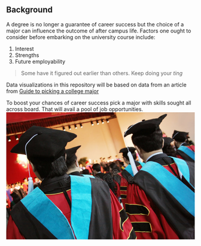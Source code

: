 ## Background

A degree is no longer a guarantee of career success but the choice of a major can influence the outcome of after campus life.
Factors one ought to consider before embarking on the university course include: 
1. Interest
1. Strengths
1. Future employability

> Some have it figured out earlier than others. Keep doing your *ting*

Data visualizations in this repository will be based on data from an article from [Guide to picking a college major](https://fivethirtyeight.com/features/the-economic-guide-to-picking-a-college-major/)

To boost your chances of career success pick a major with skills sought all across board. That will avail a pool of job opportunities.
![](/images/university-graduates.jpg)